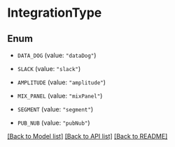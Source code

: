 # IntegrationType

## Enum


* `DATA_DOG` (value: `"dataDog"`)

* `SLACK` (value: `"slack"`)

* `AMPLITUDE` (value: `"amplitude"`)

* `MIX_PANEL` (value: `"mixPanel"`)

* `SEGMENT` (value: `"segment"`)

* `PUB_NUB` (value: `"pubNub"`)


[[Back to Model list]](../README.md#documentation-for-models) [[Back to API list]](../README.md#documentation-for-api-endpoints) [[Back to README]](../README.md)


